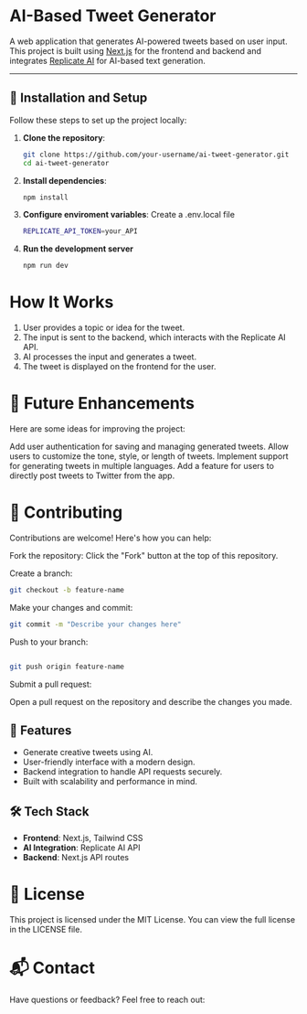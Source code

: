 # AI-Based Tweet Generator

A web application that generates AI-powered tweets based on user input. This project is built using [Next.js](https://nextjs.org/) for the frontend and backend and integrates [Replicate AI](https://replicate.com/) for AI-based text generation.

---





## 🔧 Installation and Setup

Follow these steps to set up the project locally:

1. **Clone the repository**:
   ```bash
   git clone https://github.com/your-username/ai-tweet-generator.git
   cd ai-tweet-generator

2. **Install dependencies**:
    ```bash
    npm install

3. **Configure enviroment variables**: Create a .env.local file
    ```bash
    REPLICATE_API_TOKEN=your_API

4. **Run the development server**
    ```bash
    npm run dev


 # How It Works

1. User provides a topic or idea for the tweet.
2. The input is sent to the backend, which interacts with the Replicate AI API.
3. AI processes the input and generates a tweet.
4. The tweet is displayed on the frontend for the user.



# 🌟 Future Enhancements
Here are some ideas for improving the project:

Add user authentication for saving and managing generated tweets.
Allow users to customize the tone, style, or length of tweets.
Implement support for generating tweets in multiple languages.
Add a feature for users to directly post tweets to Twitter from the app.


# 🤝 Contributing

Contributions are welcome! Here's how you can help:

Fork the repository:
Click the "Fork" button at the top of this repository.

Create a branch:



```bash
git checkout -b feature-name
```

Make your changes and commit:

```bash
git commit -m "Describe your changes here"
```

Push to your branch:

```bash

git push origin feature-name
```
Submit a pull request:

Open a pull request on the repository and describe the changes you made.


## 🚀 Features

- Generate creative tweets using AI.
- User-friendly interface with a modern design.
- Backend integration to handle API requests securely.
- Built with scalability and performance in mind.



## 🛠️ Tech Stack

- **Frontend**: Next.js, Tailwind CSS
- **AI Integration**: Replicate AI API
- **Backend**: Next.js API routes


# 📝 License
This project is licensed under the MIT License. You can view the full license in the LICENSE file.

# 📬 Contact
Have questions or feedback? Feel free to reach out:


